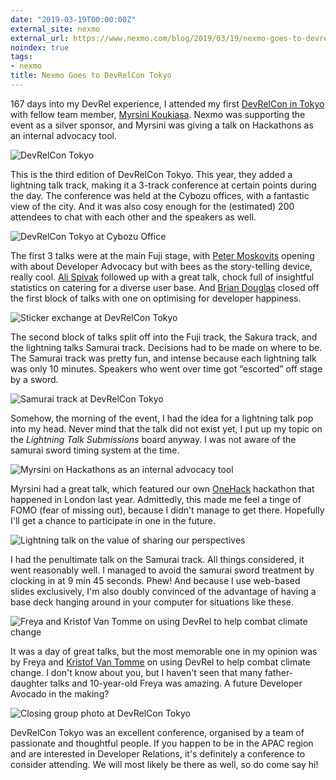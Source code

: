 ```yaml
---
date: "2019-03-19T00:00:00Z"
external_site: nexmo
external_url: https://www.nexmo.com/blog/2019/03/19/nexmo-goes-to-devrelcon-tokyo-2019-dr/
noindex: true
tags:
- nexmo
title: Nexmo Goes to DevRelCon Tokyo
---
```

167 days into my DevRel experience, I attended my first [DevRelCon in Tokyo](https://tokyo-2019.devrel.net/) with fellow team member, [Myrsini Koukiasa](https://www.nexmo.com/blog/2018/08/27/welcoming-myrsini-to-the-nexmo-developer-relations-team-dr/). Nexmo was supporting the event as a silver sponsor, and Myrsini was giving a talk on Hackathons as an internal advocacy tool.

![DevRelCon Tokyo](https://www.nexmo.com/wp-content/uploads/2019/03/DevRelCon-Tokyo2019.png)

This is the third edition of DevRelCon Tokyo. This year, they added a lightning talk track, making it a 3-track conference at certain points during the day. The conference was held at the Cybozu offices, with a fantastic view of the city. And it was also cosy enough for the (estimated) 200 attendees to chat with each other and the speakers as well.

![DevRelCon Tokyo at Cybozu Office](https://www.nexmo.com/wp-content/uploads/2019/03/devrelcon1.jpg)

The first 3 talks were at the main Fuji stage, with [Peter Moskovits](https://twitter.com/pmoskovi) opening with about Developer Advocacy but with bees as the story-telling device, really cool. [Ali Spivak](https://twitter.com/alispivak) followed up with a great talk, chock full of insightful statistics on catering for a diverse user base. And [Brian Douglas](https://twitter.com/bdougieYO) closed off the first block of talks with one on optimising for developer happiness.

![Sticker exchange at DevRelCon Tokyo](https://www.nexmo.com/wp-content/uploads/2019/03/devrelcon3.jpg)

The second block of talks split off into the Fuji track, the Sakura track, and the lightning talks Samurai track. Decisions had to be made on where to be. The Samurai track was pretty fun, and intense because each lightning talk was only 10 minutes. Speakers who went over time got “escorted” off stage by a sword.

![Samurai track at DevRelCon Tokyo](https://www.nexmo.com/wp-content/uploads/2019/03/devrelcon2.jpg)

Somehow, the morning of the event, I had the idea for a lightning talk pop into my head. Never mind that the talk did not exist yet, I put up my topic on the *Lightning Talk Submissions* board anyway. I was not aware of the samurai sword timing system at the time.

![Myrsini on Hackathons as an internal advocacy tool](https://www.nexmo.com/wp-content/uploads/2019/03/devrelcon4.jpg)

Myrsini had a great talk, which featured our own [OneHack](https://www.nexmo.com/blog/2018/12/14/onehack-devrel-internal-hackathon-dr/) hackathon that happened in London last year. Admittedly, this made me feel a tinge of FOMO (fear of missing out), because I didn't manage to get there. Hopefully I'll get a chance to participate in one in the future.

![Lightning talk on the value of sharing our perspectives](https://www.nexmo.com/wp-content/uploads/2019/03/devrelcon5.jpg)

I had the penultimate talk on the Samurai track. All things considered, it went reasonably well. I managed to avoid the samurai sword treatment by clocking in at 9 min 45 seconds. Phew! And because I use web-based slides exclusively, I'm also doubly convinced of the advantage of having a base deck hanging around in your computer for situations like these.

![Freya and Kristof Van Tomme on using DevRel to help combat climate change](https://www.nexmo.com/wp-content/uploads/2019/03/devrelcon6.jpg)

It was a day of great talks, but the most memorable one in my opinion was by Freya and [Kristof Van Tomme](https://twitter.com/kvantomme) on using DevRel to help combat climate change. I don't know about you, but I haven't seen that many father-daughter talks and 10-year-old Freya was amazing. A future Developer Avocado in the making?

![Closing group photo at DevRelCon Tokyo](https://www.nexmo.com/wp-content/uploads/2019/03/devrelcon7.jpg)

DevRelCon Tokyo was an excellent conference, organised by a team of passionate and thoughtful people. If you happen to be in the APAC region and are interested in Developer Relations, it's definitely a conference to consider attending. We will most likely be there as well, so do come say hi!